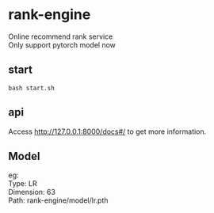 # rank-engine

Online recommend rank service   
Only support pytorch model now

## start

```shell
bash start.sh
```

## api

Access http://127.0.0.1:8000/docs#/ to get more information.

## Model

eg:  
Type: LR  
Dimension: 63  
Path: rank-engine/model/lr.pth